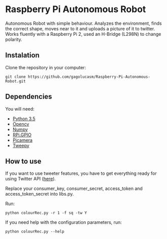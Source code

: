 # Raspberry Pi Autonomous Robot

Autonomous Robot with simple behaviour. Analyzes the environment, finds the correct shape, moves near to it and uploads a picture of it to twitter. Works fluently with a Raspberry Pi 2, used an H-Bridge (L298N) to change polarity.

## Instalation

Clone the repository in your computer:

`git clone https://github.com/gagolucasm/Raspberry-Pi-Autonomous-Robot.git`

## Dependencies

You will need:

* [Python 3.5](https://www.python.org/)
* [Opencv](http://opencv.org/)
* [Numpy](http://www.numpy.org/)
* [RPi.GPIO](https://pypi.python.org/pypi/RPi.GPIO)
* [Picamera](https://picamera.readthedocs.io/en/release-1.12/)
* [Tweepy](https://github.com/tweepy/tweepy)


## How to use

If you want to use tweeter features, you have to get everything ready for using Twitter API ([here](https://dev.twitter.com/oauth/overview)). 

Replace your consumer_key, consumer_secret, access_token and access_token_secret into libs.py.

Run:

`python colourRec.py -r 1 -f sq -tw Y`

If you need help with the configuration parameters, run:

`python colourRec.py --help`
